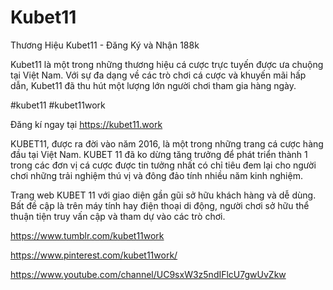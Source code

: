 # Kubet11

Thương Hiệu Kubet11 - Đăng Ký và Nhận 188k

Kubet11 là một trong những thương hiệu cá cược trực tuyến được ưa chuộng tại Việt Nam. Với sự đa dạng về các trò chơi cá cược và khuyến mãi hấp dẫn, Kubet11 đã thu hút một lượng lớn người chơi tham gia hàng ngày.

#kubet11 #kubet11work

Đăng kí ngay tại https://kubet11.work

KUBET11, được ra đời vào năm 2016, là một trong những trang cá cược hàng đầu tại Việt Nam. KUBET 11 đã ko dừng tăng trưởng để phát triển thành 1 trong các đơn vị cá cược được tin tưởng nhất có chỉ tiêu đem lại cho người chơi những trải nghiệm thú vị và đông đảo tính nhiều năm kinh nghiệm.

Trang web KUBET 11 với giao diện gần gũi sở hữu khách hàng và dễ dùng. Bất đề cập là trên máy tính hay điện thoại di động, người chơi sở hữu thể thuận tiện truy vấn cập và tham dự vào các trò chơi.

https://www.tumblr.com/kubet11work

https://www.pinterest.com/kubet11work/

https://www.youtube.com/channel/UC9sxW3z5ndIFlcU7gwUvZkw
